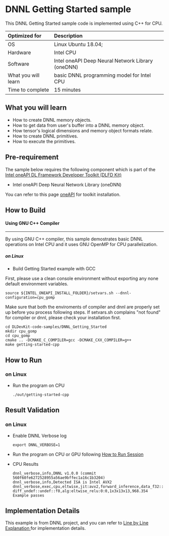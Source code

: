 # DNNL Getting Started sample
 This DNNL Getting Started sample code is implemented using C++ for CPU. 

| Optimized for                       | Description
|:---                               |:---
| OS                                | Linux Ubuntu 18.04; 
| Hardware                          | Intel CPU
| Software                          | Intel oneAPI Deep Neural Network Library (oneDNN)
| What you will learn               | basic DNNL programming model for Intel CPU
| Time to complete                  | 15 minutes



## What you will learn
* How to create DNNL memory objects.
* How to get data from user's buffer into a DNNL memory object.
* How tensor's logical dimensions and memory object formats relate.
* How to create DNNL primitives.
* How to execute the primitives.

## Pre-requirement

The sample below requires the following component which is part of the [Intel oneAPI DL Framework Developer Toolkit (DLFD Kit)](https://software.intel.com/en-us/oneapi/dldev-kit)
*  Intel oneAPI Deep Neural Network Library (oneDNN)

You can refer to this page [oneAPI](https://software.intel.com/en-us/oneapi) for toolkit installation.


## How to Build  

#### Using GNU C++ Compiler  

------

By using GNU C++ compiler, this sample demostrates basic DNNL operations on Intel CPU and it uses GNU OpenMP for CPU parallelization.

##### on Linux  

- Build Getting Started example with GCC  

 First, please use a clean console environment without exporting any none default environment variables.
```
source ${INTEL_ONEAPI_INSTALL_FOLDER}/setvars.sh --dnnl-configuration=cpu_gomp
```
  Make sure that both the enviroments of compiler and dnnl are properly set up before you process following steps.
  If setvars.sh complains "not found" for compiler or dnnl, please check your installation first.
  
```   
cd DLDevKit-code-samples/DNNL_Getting_Started
mkdir cpu_gomp
cd cpu_gomp
cmake .. -DCMAKE_C_COMPILER=gcc -DCMAKE_CXX_COMPILER=g++ 
make getting-started-cpp
```

## How to Run  

### on Linux  
- Run the program  on CPU
  ```
  ./out/getting-started-cpp 
  ```

## Result Validation 

### on Linux  

- Enable DNNL Verbose log

  ```
  export DNNL_VERBOSE=1
  ```

- Run the program on CPU or GPU following [How to Run Session](#how-to-run)
- CPU Results

  ```
  dnnl_verbose,info,DNNL v1.0.0 (commit 560f60fe6272528955a56ae9bffec1a16c1b3204)
  dnnl_verbose,info,Detected ISA is Intel AVX2
  dnnl_verbose,exec,cpu,eltwise,jit:avx2,forward_inference,data_f32::blocked:acdb:f0 diff_undef::undef::f0,alg:eltwise_relu:0:0,1x3x13x13,968.354
  Example passes
  ```

## Implementation Details

  This example is from DNNL project, and you can refer to [ Line by Line Explanation ](https://intel.github.io/mkl-dnn/getting_started_cpp.html) for implementation details. 
  
